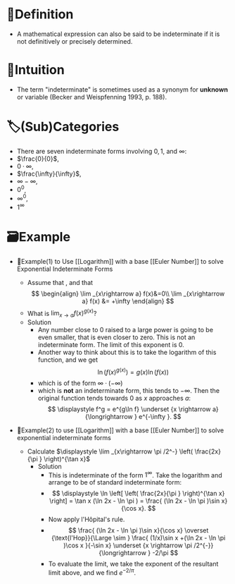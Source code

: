 # 📝Definition
- A mathematical expression can also be said to be indeterminate if it is not definitively or precisely determined.

# 🧠Intuition
- The term "indeterminate" is sometimes used as a synonym for **unknown** or variable (Becker and Weispfenning 1993, p. 188).

# 🏷(Sub)Categories
- There are seven indeterminate forms involving $0, 1$, and $\infty$:
- $\frac{0}{0}$,
- $0·\infty$,
- $\frac{\infty}{\infty}$,
- $\infty-\infty$,
- $0^0$,
- $\infty^0$,
- $1^\infty$

# 🗃Example
- 📌Example(1) to Use [[Logarithm]] with a base [[Euler Number]] to solve Exponential Indeterminate Forms
    - Assume that , and that
      $$
      \begin{align}
      \lim _{x\rightarrow a} f(x)&=0\\
      \lim _{x\rightarrow a} f(x) &= +\infty
      \end{align}
      $$
    - What is $\displaystyle \lim _{x\rightarrow a} f(x)^{g(x)}$?
    - Solution
        - Any number close to 0 raised to a large power is going to be even smaller, that is even closer to zero. This is not an indeterminate form. The limit of this exponent is 0.
        - Another way to think about this is to take the logarithm of this function, and we get
          $$
          \displaystyle \ln \left(f(x)^{g(x)}\right) = g(x) \ln (f(x))
          $$
        - which is of the form $\infty \cdot (-\infty )$
        - which is **not** an indeterminate form, this tends to $-\infty$. Then the original function tends towards 0 as $x$ approaches $a$:
          $$
          \displaystyle f^g = e^{g\ln f} \underset {x \rightarrow a}{\longrightarrow } e^{-\infty }.
          $$
        
- 📌Example(2) to use [[Logarithm]] with a base [[Euler Number]] to solve exponential indeterminate forms
    - Calculate $\displaystyle \lim _{x\rightarrow \pi /2^-} \left( \frac{2x}{\pi } \right)^{\tan x}$
        - Solution
            - This is indeterminate of the form $1^\infty$. Take the logarithm and arrange to be of standard indeterminate form:
            - $$
              \displaystyle \ln \left[ \left( \frac{2x}{\pi } \right)^{\tan x} \right] = \tan x (\ln 2x - \ln \pi ) = \frac{ (\ln 2x - \ln \pi )\sin x}{\cos x}.
              $$
            - Now apply l'Hôpital's rule.
            - $$
              \frac{ (\ln 2x - \ln \pi )\sin x}{\cos x} \overset {\text{l'Hop}}{\Large \sim } \frac{ (1/x)\sin x +(\ln 2x - \ln \pi )\cos x }{-\sin x} \underset {x \rightarrow \pi /2^{-}}{\longrightarrow } -2/\pi
              $$
            - To evaluate the limit, we take the exponent of the resultant limit above, and we find $e^{-2/\pi}$.
            